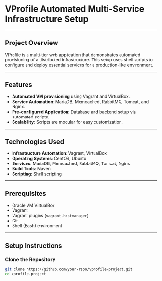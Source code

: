 # VProfile Automated Multi-Service Infrastructure Setup
---

## Project Overview
VProfile is a multi-tier web application that demonstrates automated provisioning of a distributed infrastructure. This setup uses shell scripts to configure and deploy essential services for a production-like environment.

---

## Features
- **Automated VM provisioning** using Vagrant and VirtualBox.
- **Service Automation**: MariaDB, Memcached, RabbitMQ, Tomcat, and Nginx.
- **Pre-configured Application**: Database and backend setup via automated scripts.
- **Scalability**: Scripts are modular for easy customization.

---

## Technologies Used
- **Infrastructure Automation**: Vagrant, VirtualBox  
- **Operating Systems**: CentOS, Ubuntu  
- **Services**: MariaDB, Memcached, RabbitMQ, Tomcat, Nginx  
- **Build Tools**: Maven  
- **Scripting**: Shell scripting  

---

## Prerequisites
- Oracle VM VirtualBox  
- Vagrant  
- Vagrant plugins (`vagrant-hostmanager`)  
- Git  
- Shell (Bash) environment  

---

## Setup Instructions

### **Clone the Repository**
```bash
git clone https://github.com/your-repo/vprofile-project.git
cd vprofile-project
